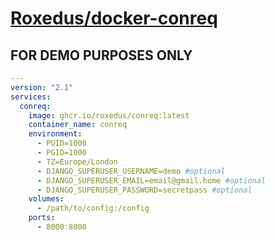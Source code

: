 # [Roxedus/docker-conreq](https://github.com/Roxedus/docker-conreq)

## **FOR DEMO PURPOSES ONLY**


```yml
---
version: "2.1"
services:
  conreq:
    image: ghcr.io/roxedus/conreq:latest
    container_name: conreq
    environment:
      - PUID=1000
      - PGID=1000
      - TZ=Europe/London
      - DJANGO_SUPERUSER_USERNAME=demo #optional
      - DJANGO_SUPERUSER_EMAIL=email@gmail.home #optional
      - DJANGO_SUPERUSER_PASSWORD=secretpass #optional
    volumes:
      - /path/to/config:/config
    ports:
      - 8000:8000
```
